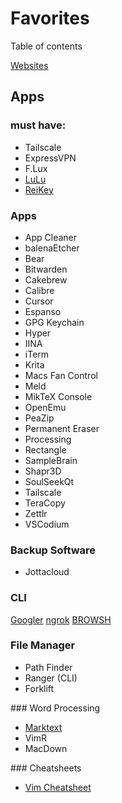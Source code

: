 # Favorites

Table of contents

[Websites](#Websites)

## Apps

### must have:

- Tailscale
- ExpressVPN
- F.Lux
- [LuLu](https://objective-see.org/products/lulu.html)
- [ReiKey](https://objective-see.org/products/reikey.html)

### Apps
* App Cleaner
* balenaEtcher
* Bear
* Bitwarden
* Cakebrew
* Calibre
* Cursor
* Espanso
* GPG Keychain
* Hyper
* IINA
* iTerm
* Krita
* Macs Fan Control
* Meld
* MikTeX Console
* OpenEmu
* PeaZip
* Permanent Eraser
* Processing
* Rectangle
* SampleBrain
* Shapr3D
* SoulSeekQt
* Tailscale
* TeraCopy
* Zettlr
* VSCodium

### Backup Software
* Jottacloud

### CLI
[Googler](https://github.com/jarun/googler)
[ngrok](https://www.brow.sh/docs/introduction/)
[BROWSH](https://www.brow.sh/)

### File Manager
- Path Finder
- Ranger (CLI)  
- Forklift

### Word Processing
- [Marktext](https://github.com/marktext/marktext)
- VimR
- MacDown

### Cheatsheets
- [Vim Cheatsheet](https://devhints.io/vim)
